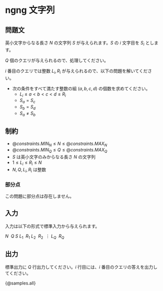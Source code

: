 # ngng 文字列

## 問題文

英小文字からなる長さ $N$ の文字列 $S$ が与えられます。$S$ の $i$ 文字目を $S_i$ とします。

$Q$ 個のクエリが与えられるので、処理してください。

$i$ 番目のクエリでは整数 $L_i, R_i$ が与えられるので、以下の問題を解いてください。

- 次の条件をすべて満たす整数の組 $(a, b, c, d)$ の個数を求めてください。
    - $L_i \le a < b < c < d \le R_i$
    - $S_a = S_c$
    - $S_b = S_d$
    - $S_a \ne S_b$

## 制約

- ${@constraints.MIN_N} \le N \le {@constraints.MAX_N}$
- ${@constraints.MIN_Q} \le Q \le {@constraints.MAX_Q}$
- $S$ は英小文字のみからなる長さ $N$ の文字列
- $1 \le L_i \le R_i \le N$
- $N, Q, L_i, R_i$ は整数

### 部分点

この問題に部分点は存在しません。

## 入力

入力は以下の形式で標準入力から与えられます。

<div class="code-math">

$N\ \ Q$
$S$
$L_1\ \ R_1$
$L_2\ \ R_2$
$\ \vdots$
$L_Q\ \ R_Q$

</div>


## 出力

標準出力に $Q$ 行出力してください。$i$ 行目には、$i$ 番目のクエリの答えを出力してください。

{@samples.all}